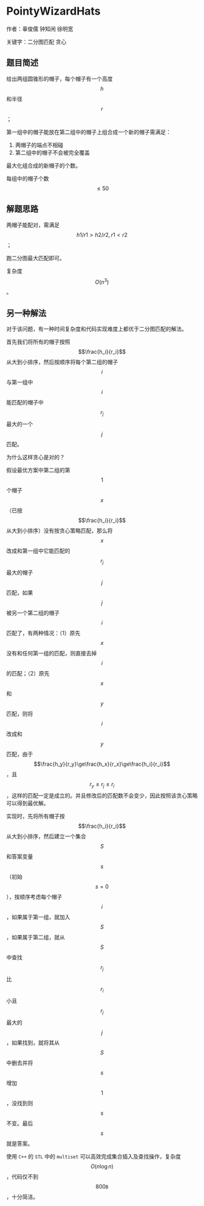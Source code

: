 # PointyWizardHats

作者：辜俊儒 钟知闲 徐明宽

关键字：二分图匹配 贪心 

## 题目简述

给出两组圆锥形的帽子，每个帽子有一个高度 $$h$$ 和半径 $$r$$ ；

第一组中的帽子能放在第二组中的帽子上组合成一个新的帽子需满足：

1.	两帽子的端点不相碰
2.	第二组中的帽子不会被完全覆盖

最大化组合成的新帽子的个数。

每组中的帽子个数$$\leq 50$$

## 解题思路


两帽子能配对，需满足$$h1/r1 > h2/r2, r1 < r2$$；

跑二分图最大匹配即可。

复杂度$$O(n^3)$$。

## 另一种解法

对于该问题，有一种时间复杂度和代码实现难度上都优于二分图匹配的解法。

首先我们将所有的帽子按照 $$\frac{h_i}{r_i}$$ 从大到小排序，然后按顺序将每个第二组的帽子 $$i$$ 与第一组中 $$i$$ 能匹配的帽子中 $$r_j$$ 最大的一个 $$j$$ 匹配。

为什么这样贪心是对的？

假设最优方案中第二组的第 $$1$$ 个帽子 $$x$$（已按 $$\frac{h_i}{r_i}$$ 从大到小排序）没有按贪心策略匹配，那么将 $$x$$ 改成和第一组中它能匹配的 $$r_j$$ 最大的帽子 $$j$$ 匹配，如果 $$j$$ 被另一个第二组的帽子 $$i$$ 匹配了，有两种情况：（1）原先 $$x$$ 没有和任何第一组的匹配，则直接去掉 $$i$$ 的匹配；（2）原先 $$x$$ 和 $$y$$ 匹配，则将 $$i$$ 改成和 $$y$$ 匹配，由于 $$\frac{h_y}{r_y}\ge\frac{h_x}{r_x}\ge\frac{h_i}{r_i}$$，且 $$r_y\le r_j\le r_i$$，这样的匹配一定是成立的。并且修改后的匹配数不会变少，因此按照该贪心策略可以得到最优解。

实现时，先将所有帽子按 $$\frac{h_i}{r_i}$$ 从大到小排序，然后建立一个集合 $$S$$ 和答案变量 $$s$$（初始 $$s = 0 $$），按顺序考虑每个帽子 $$i$$，如果属于第一组，就加入 $$S$$，如果属于第二组，就从 $$S$$ 中查找 $$r_j$$ 比 $$r_i$$ 小且 $$r_j$$ 最大的 $$j$$，如果找到，就将其从 $$S$$ 中删去并将 $$s$$ 增加 $$1$$，没找到则 $$s$$ 不变。最后 $$s$$ 就是答案。

使用 `C++` 的 `STL` 中的 `multiset` 可以高效完成集合插入及查找操作，复杂度 $$O(n\log n)$$，代码仅不到 $$800\texttt{B}$$，十分简洁。

